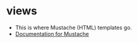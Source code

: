 # views
* This is where Mustache (HTML) templates go.
* [Documentation for Mustache](https://mustache.github.io/mustache.5.html)